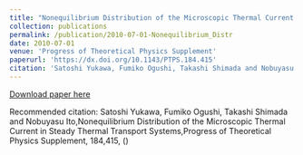 ```yaml
---
title: "Nonequilibrium Distribution of the Microscopic Thermal Current in Steady Thermal Transport Systems"
collection: publications
permalink: /publication/2010-07-01-Nonequilibrium_Distr
date: 2010-07-01
venue: 'Progress of Theoretical Physics Supplement'
paperurl: 'https://dx.doi.org/10.1143/PTPS.184.415'
citation: 'Satoshi Yukawa, Fumiko Ogushi, Takashi Shimada and Nobuyasu Ito,Nonequilibrium Distribution of the Microscopic Thermal Current in Steady Thermal Transport Systems,Progress of Theoretical Physics Supplement, <bf>184</bf>,415, ()'
---
```


<a href='https://dx.doi.org/10.1143/PTPS.184.415'>Download paper here</a>

Recommended citation: Satoshi Yukawa, Fumiko Ogushi, Takashi Shimada and Nobuyasu Ito,Nonequilibrium Distribution of the Microscopic Thermal Current in Steady Thermal Transport Systems,Progress of Theoretical Physics Supplement, <bf>184</bf>,415, ()